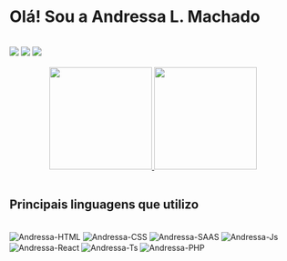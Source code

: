 Olá! Sou a Andressa L. Machado
============

<br>
<div> 
   <a href = "mailto:andressa.machado256@gmail.com"><img src="https://img.shields.io/badge/Gmail-D14836?style=for-the-badge&logo=gmail&logoColor=white" target="_blank"></a>
  <a href="https://www.linkedin.com/in/andressa-machado-3979b579/" target="_blank"><img src="https://img.shields.io/badge/-LinkedIn-%230077B5?style=for-the-badge&logo=linkedin&logoColor=white" target="_blank"></a> 
  <a https://codepen.io/andressalmachado" target="_blank"><img src="https://img.shields.io/badge/Codepen-ffffff?style=for-the-badge&logo=codepen&logoColor=black" target="_blank"></a>
</div>

<div align="center"><br>
  <a href="https://github.com/andressalmachado">
  <img height="180em" src="https://github-readme-stats.vercel.app/api/top-langs/?username=andressalmachado&layout=compact&langs_count=7&theme=panda"/>
  <img height="180em" src="https://github-readme-stats.vercel.app/api?username=andressalmachado&show_icons=true&theme=panda&include_all_commits=true&count_private=true"/></a>
</div>
<br>

Principais linguagens que utilizo
-------------

<div style="display: inline_block"><br>
  <img align="center" alt="Andressa-HTML" src="https://img.shields.io/badge/HTML5-E34F26?style=for-the-badge&logo=html5&logoColor=white">
  <img align="center" alt="Andressa-CSS" src="https://img.shields.io/badge/CSS3-1572B6?style=for-the-badge&logo=css3&logoColor=white">
  <img align="center" alt="Andressa-SAAS" src="https://img.shields.io/badge/Sass-CC6699?style=for-the-badge&logo=sass&logoColor=white">
  <img align="center" alt="Andressa-Js" src="https://img.shields.io/badge/JavaScript-F7DF1E?style=for-the-badge&logo=javascript&logoColor=black">
  <img align="center" alt="Andressa-React" src="https://img.shields.io/badge/React-20232A?style=for-the-badge&logo=react&logoColor=61DAFB">
  <img align="center" alt="Andressa-Ts" src="https://img.shields.io/badge/TypeScript-007ACC?style=for-the-badge&logo=typescript&logoColor=white">
  <img align="center" alt="Andressa-PHP" src="https://img.shields.io/badge/PHP-777BB4?style=for-the-badge&logo=php&logoColor=white">
</div>


  


